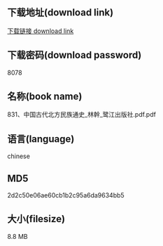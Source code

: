 ## 下载地址(download link)
[下载链接 download link](https://voluble-croquembouche-d321dc.netlify.app/?s=831%E3%80%81%E4%B8%AD%E5%9B%BD%E5%8F%A4%E4%BB%A3%E5%8C%97%E6%96%B9%E6%B0%91%E6%97%8F%E9%80%9A%E5%8F%B2_%E6%9E%97%E5%B9%B9_%E9%B9%AD%E6%B1%9F%E5%87%BA%E7%89%88%E7%A4%BE.pdf)

## 下载密码(download password)
8078

## 名称(book name)
831、中国古代北方民族通史_林幹_鹭江出版社.pdf.pdf

## 语言(language)
chinese

## MD5
2d2c50e06ae60cb1b2c95a6da9634bb5

## 大小(filesize)
8.8 MB
